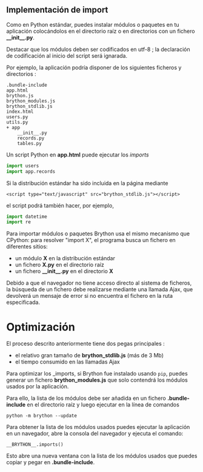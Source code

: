 Implementación de import
------------------------

Como en Python estándar, puedes instalar módulos o paquetes en tu
aplicación colocándolos en el directorio raíz o en directorios con un 
fichero __\_\_init\_\_.py__.

Destacar que los módulos deben ser codificados en utf-8 ; la declaración de codificación al inicio 
del script será ignarada.

Por ejemplo, la aplicación podría disponer de los siguientes ficheros y
directorios :

    .bundle-include
    app.html
    brython.js
    brython_modules.js
    brython_stdlib.js
    index.html
    users.py
    utils.py
    + app
        __init__.py
        records.py
        tables.py

Un script Python en __app.html__ puede ejecutar los _imports_

```python
import users
import app.records
```

Si la distribución estándar ha sido incluida en la página mediante

    <script type="text/javascript" src="brython_stdlib.js"></script>

el script podrá también hacer, por ejemplo, 

```python
import datetime
import re
```

Para importar módulos o paquetes Brython usa el mismo mecanismo que CPython: 
para resolver "import X", el programa busca un fichero en diferentes sitios:

- un módulo __X__ en la distribución estándar
- un fichero __X.py__ en el directorio raíz
- un fichero __\_\_init\_\_.py__ en el directorio __X__

Debido a que el navegador no tiene acceso directo al sistema de ficheros, 
la búsqueda de un fichero debe realizarse mediante una llamada Ajax, 
que devolverá un mensaje de error si no encuentra el fichero en la ruta especificada.

Optimización
============

El proceso descrito anteriormente tiene dos pegas principales :

- el relativo gran tamaño de __brython_stdlib.js__ (más de 3 Mb)
- el tiempo consumido en las llamadas Ajax

Para optimizar los _imports, si Brython fue instalado usando `pip`, puedes generar
un fichero __brython_modules.js__ que solo contendrá los módulos usados por la
aplicación.

Para ello, la lista de los módulos debe ser añadida en un fichero __.bundle-include__ 
en el directorio raíz y luego ejecutar en la línea de comandos

`python -m brython --update`

Para obtener la lista de los módulos usados puedes ejecutar la aplicación en un navegador, 
abre la consola del navegador y ejecuta el comando:

`__BRYTHON__.imports()`

Esto abre una nueva ventana con la lista de los módulos usados que puedes copiar y pegar
en __.bundle-include__.
